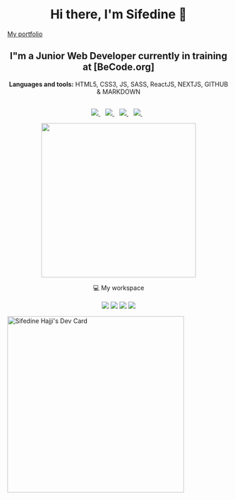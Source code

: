 <h1 align='center'>
Hi there, I'm Sifedine 👋
</h1>

[My portfolio](https://portfolio-project-kohl.vercel.app/)

<h2 align='center'>
  I"m a Junior Web Developer currently in training at [BeCode.org]
</h2>
<p align='center'>
<strong>Languages and tools:</strong> HTML5, CSS3, JS, SASS, ReactJS, NEXTJS, GITHUB & MARKDOWN
</p>

<p align='center' style='margin-top:30px;'>

<a href="https://www.linkedin.com/in/sifedine-hajji-2205731b9/">
<img src="https://img.shields.io/badge/linkedin-%230077B5.svg?&style=for-the-badge&logo=linkedin&logoColor=white" />
</a>&nbsp;&nbsp;

<a href="https://www.instagram.com/sifedine_hajji/">
<img src="https://img.shields.io/badge/instagram-%23E4405F.svg?&style=for-the-badge&logo=instagram&logoColor=white" />  
 </a>&nbsp;&nbsp;

<a href="https://twitter.com/HSifedine">
<img src="https://img.shields.io/badge/Twitter-1DA1F2?style=for-the-badge&logo=twitter&logoColor=white" />
</a>&nbsp;&nbsp;

<a href="https://www.facebook.com/sifedine.hajji.54/">
<img src="https://img.shields.io/badge/Facebook-1877F2?style=for-the-badge&logo=facebook&logoColor=white" />
</a>&nbsp;&nbsp;
</p>

<p align='center'>
  <a href="#"><img src="https://github-readme-stats.vercel.app/api?username=Sifedine-Hajji&show_icons=true&count_private=true&theme=dark" width="350"></a>
</p>

<p align='center'>
  💻 My workspace<br/><br/>
  <img src="https://img.shields.io/badge/Windows-0078D6?style=for-the-badge&logo=windows&logoColor=white" />

<img src="	https://img.shields.io/badge/AMD-Ryzen_5_3600X-ED1C24?style=for-the-badge&logo=amd&logoColor=white" />

<img src="https://img.shields.io/badge/RAM-16GB-%230071C5.svg?&style=for-the-badge&logoColor=white" />

<img src="	https://img.shields.io/badge/AMD-Radeon_RX_5700XT-ED1C24?style=for-the-badge&logo=amd&logoColor=white" />
</p>

<a href="https://app.daily.dev/ShujinSif"><img src="https://api.daily.dev/devcards/8a4770c12026431caac2c942b34cde5e.png?r=001" width="400" alt="Sifedine Hajji's Dev Card"/></a>

